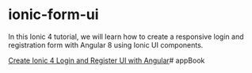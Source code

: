 # ionic-form-ui
In this Ionic 4 tutorial, we will learn how to create a responsive login and registration form with Angular 8 using Ionic UI components.

[Create Ionic 4 Login and Register UI with Angular](https://www.positronx.io/create-ionic-login-sign-up-ui-with-angular/)# appBook
